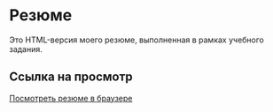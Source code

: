 # Резюме

Это HTML-версия моего резюме, выполненная в рамках учебного задания.

## Ссылка на просмотр
[Посмотреть резюме в браузере](https://nikitasviridovw029.github.io/Internet-Programming/resume.html)
